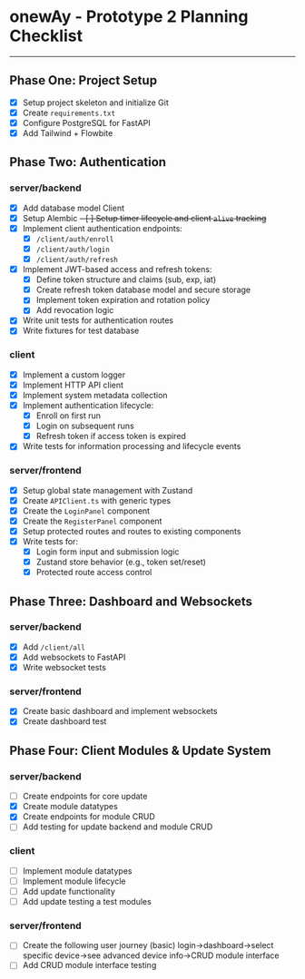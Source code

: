 # onewAy - Prototype 2 Planning Checklist

---

## Phase One: Project Setup

- [x] Setup project skeleton and initialize Git
- [x] Create `requirements.txt`
- [x] Configure PostgreSQL for FastAPI
- [x] Add Tailwind + Flowbite

## Phase Two: Authentication

### server/backend

- [x] Add database model Client
- [x] Setup Alembic
~~- [ ] Setup timer lifecycle and client `alive` tracking~~
- [x] Implement client authentication endpoints:
  - [x] `/client/auth/enroll`
  - [x] `/client/auth/login`
  - [x] `/client/auth/refresh`
- [x] Implement JWT-based access and refresh tokens:
  - [x] Define token structure and claims (sub, exp, iat)
  - [x] Create refresh token database model and secure storage
  - [x] Implement token expiration and rotation policy
  - [x] Add revocation logic
- [x] Write unit tests for authentication routes
- [x] Write fixtures for test database

### client

- [x] Implement a custom logger
- [x] Implement HTTP API client
- [x] Implement system metadata collection
- [x] Implement authentication lifecycle:
  - [x] Enroll on first run
  - [x] Login on subsequent runs
  - [x] Refresh token if access token is expired
- [x] Write tests for information processing and lifecycle events

### server/frontend

- [x] Setup global state management with Zustand
- [x] Create `APIClient.ts` with generic types
- [x] Create the `LoginPanel` component
- [x] Create the `RegisterPanel` component
- [x] Setup protected routes and routes to existing components
- [x] Write tests for:
  - [x] Login form input and submission logic
  - [x] Zustand store behavior (e.g., token set/reset)
  - [x] Protected route access control

## Phase Three: Dashboard and Websockets

### server/backend

- [x] Add `/client/all`
- [x] Add websockets to FastAPI
- [x] Write websocket tests

### server/frontend

- [x] Create basic dashboard and implement websockets
- [x] Create dashboard test

## Phase Four: Client Modules & Update System

### server/backend

- [ ] Create endpoints for core update
- [x] Create module datatypes
- [x] Create endpoints for module CRUD
- [ ] Add testing for update backend and module CRUD

### client

- [ ] Implement module datatypes
- [ ] Implement module lifecycle
- [ ] Add update functionality
- [ ] Add update testing a test modules

### server/frontend

- [ ] Create the following user journey (basic) login->dashboard->select specific device->see advanced device info->CRUD module interface
- [ ] Add CRUD module interface testing
